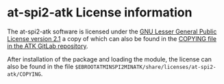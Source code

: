 # at-spi2-atk License information

The at-spi2-atk software is licensed under the 
[GNU Lesser General Public License version 2.1](https://www.gnu.org/licenses/old-licenses/lgpl-2.1.html)
a copy of which can also be found in the
[COPYING file in the ATK GitLab repository](https://gitlab.gnome.org/GNOME/at-spi2-core).

After installation of the package and loading the module, the license can also
be found in the file 
`$EBROOTATMINSPI2MINATK/share/licenses/at-spi2-atk/COPYING`.

